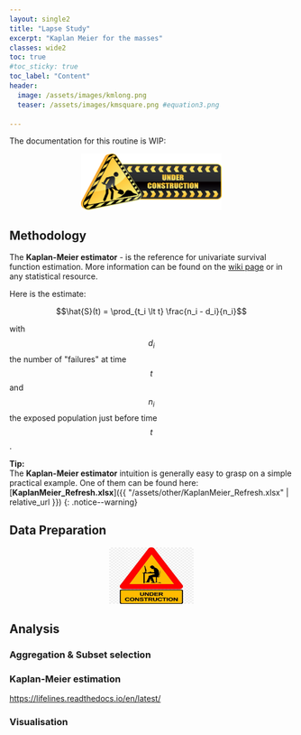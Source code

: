 ```yaml
---
layout: single2
title: "Lapse Study"
excerpt: "Kaplan Meier for the masses"
classes: wide2
toc: true
#toc_sticky: true
toc_label: "Content"
header:
  image: /assets/images/kmlong.png
  teaser: /assets/images/kmsquare.png #equation3.png

---
```




The documentation for this routine is WIP:
<div>
 <p align="center">
   <img src="/assets/images/wip2.png" alt="wip"
 	   title="Under Construction" width="250" height="100" />
 </p>
</div>



## Methodology

The **Kaplan-Meier estimator** - is the reference for univariate survival function estimation. More information can be found on the [wiki page](https://en.wikipedia.org/wiki/Kaplan%E2%80%93Meier_estimator) or in any statistical resource.

Here is the estimate:   

$$\hat{S}(t) = \prod_{t_i \lt t} \frac{n_i - d_i}{n_i}$$   

with $$d_i$$ the number of "failures" at time $$t$$ and $$n_i$$ the exposed population just before time $$t$$.

**Tip:**   
The **Kaplan-Meier estimator** intuition is generally easy to grasp on a simple practical example. One of them can be found here: [**KaplanMeier_Refresh.xlsx**]({{ "/assets/other/KaplanMeier_Refresh.xlsx" | relative_url }})
{: .notice--warning}



## Data Preparation

<div>
 <p align="center">
   <img src="/assets/images/wip_small.jpg" alt="wip"
 	   title="Under Construction" width="150" height="100" />
 </p>
</div>


## Analysis

### Aggregation & Subset selection



### Kaplan-Meier estimation
https://lifelines.readthedocs.io/en/latest/


### Visualisation
